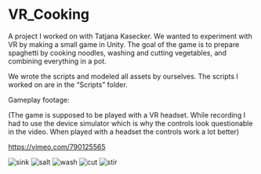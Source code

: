 # VR_Cooking

A project I worked on with Tatjana Kasecker. We wanted to experiment with VR by making a small game in Unity. The goal of the game is to prepare spaghetti by cooking noodles, washing and cutting vegetables, and combining everything in a pot.


We wrote the scripts and modeled all assets by ourselves. The scripts I worked on are in the “Scripts” folder.


Gameplay footage:

(The game is supposed to be played with a VR headset. While recording I had to use the device simulator which is why the controls look questionable in the video. When played with a headset the controls work a lot better)

https://vimeo.com/790125565

![sink](https://user-images.githubusercontent.com/50264516/212971171-33f57cdb-e090-492a-af69-3ed629744609.png)
![salt](https://user-images.githubusercontent.com/50264516/212971167-6ad3add9-fe5d-4fd0-a2d6-dd14173416ba.png)
![wash](https://user-images.githubusercontent.com/50264516/212971156-c3c25762-2bf2-49a7-af53-4595e5a30dc4.png)
![cut](https://user-images.githubusercontent.com/50264516/212971161-7275d00a-c496-4c12-93fd-7f0f12db81de.png)
![stir](https://user-images.githubusercontent.com/50264516/212971176-c419bd5c-0a40-42e5-86b6-063507957250.png)
